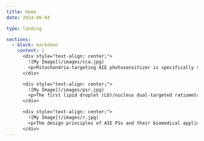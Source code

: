 ```yaml
---
title: Home
date: 2024-06-04

type: landing

sections:
  - block: markdown
    content: |
      <div style="text-align: center;">
        ![My Image](/images/cca.jpg)
        <p>Mitochondria-targeting AIE photosensitizer is specifically synthesized inside cancer cells, realizing precise photodynamic therapy.</p>
      </div>

      <div style="text-align: center;">
        ![My Image](/images/psr.jpg)
        <p>The first lipid droplet (LD)/nucleus dual-targeted ratiometric fluorescence probe, CQPP, for monitoring polarity change was developed.</p>
      </div>

      <div style="text-align: center;">
        ![My Image](/images/r.jpg)
        <p>The design principles of AIE PSs and their biomedical applications are discussed in detail.</p>
      </div>
---
```

